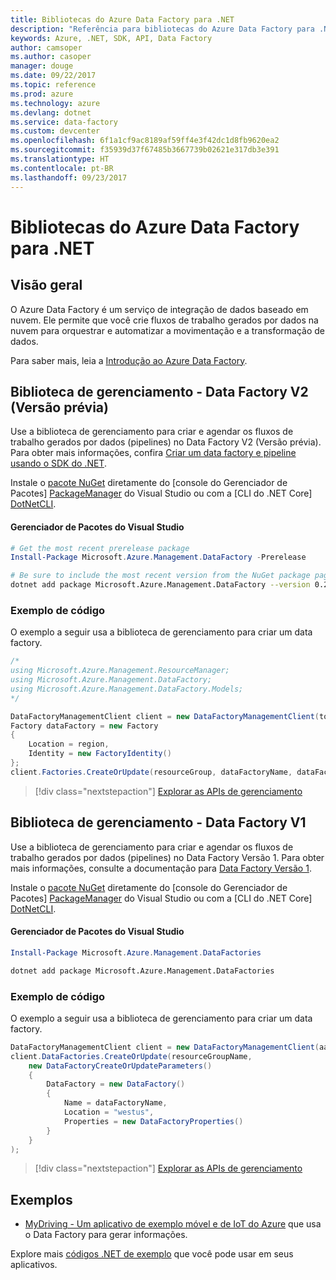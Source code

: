 ```yaml
---
title: Bibliotecas do Azure Data Factory para .NET
description: "Referência para bibliotecas do Azure Data Factory para .NET"
keywords: Azure, .NET, SDK, API, Data Factory
author: camsoper
ms.author: casoper
manager: douge
ms.date: 09/22/2017
ms.topic: reference
ms.prod: azure
ms.technology: azure
ms.devlang: dotnet
ms.service: data-factory
ms.custom: devcenter
ms.openlocfilehash: 6f1a1cf9ac8189af59ff4e3f42dc1d8fb9620ea2
ms.sourcegitcommit: f35939d37f67485b3667739b02621e317db3e391
ms.translationtype: HT
ms.contentlocale: pt-BR
ms.lasthandoff: 09/23/2017
---
```

# <a name="azure-data-factory-libraries-for-net"></a>Bibliotecas do Azure Data Factory para .NET

## <a name="overview"></a>Visão geral

O Azure Data Factory é um serviço de integração de dados baseado em nuvem. Ele permite que você crie fluxos de trabalho gerados por dados na nuvem para orquestrar e automatizar a movimentação e a transformação de dados.

Para saber mais, leia a [Introdução ao Azure Data Factory](/azure/data-factory/data-factory-introduction).

## <a name="management-library---data-factory-v2-preview"></a>Biblioteca de gerenciamento - Data Factory V2 (Versão prévia)

Use a biblioteca de gerenciamento para criar e agendar os fluxos de trabalho gerados por dados (pipelines) no Data Factory V2 (Versão prévia).  Para obter mais informações, confira [Criar um data factory e pipeline usando o SDK do .NET](/azure/data-factory/quickstart-create-data-factory-dot-net).

Instale o [pacote NuGet](https://www.nuget.org/packages/Microsoft.Azure.Management.DataFactory) diretamente do [console do Gerenciador de Pacotes] [ PackageManager] do Visual Studio ou com a [CLI do .NET Core] [DotNetCLI].

#### <a name="visual-studio-package-manager"></a>Gerenciador de Pacotes do Visual Studio

```powershell
# Get the most recent prerelease package
Install-Package Microsoft.Azure.Management.DataFactory -Prerelease
```

```bash
# Be sure to include the most recent version from the NuGet package page
dotnet add package Microsoft.Azure.Management.DataFactory --version 0.2.0-preview
```

### <a name="code-example"></a>Exemplo de código

O exemplo a seguir usa a biblioteca de gerenciamento para criar um data factory.

```csharp
/*
using Microsoft.Azure.Management.ResourceManager;
using Microsoft.Azure.Management.DataFactory;
using Microsoft.Azure.Management.DataFactory.Models;
*/

DataFactoryManagementClient client = new DataFactoryManagementClient(tokenCredentials) { SubscriptionId = subscriptionId };
Factory dataFactory = new Factory
{
    Location = region,
    Identity = new FactoryIdentity()
};
client.Factories.CreateOrUpdate(resourceGroup, dataFactoryName, dataFactory);
```

> [!div class="nextstepaction"]
> [Explorar as APIs de gerenciamento](/dotnet/api/microsoft.azure.management.datafactory)

## <a name="management-library---data-factory-v1"></a>Biblioteca de gerenciamento - Data Factory V1

Use a biblioteca de gerenciamento para criar e agendar os fluxos de trabalho gerados por dados (pipelines) no Data Factory Versão 1.  Para obter mais informações, consulte a documentação para [Data Factory Versão 1](/azure/data-factory/v1/data-factory-introduction).

Instale o [pacote NuGet](https://www.nuget.org/packages/Microsoft.Azure.Management.DataFactories) diretamente do [console do Gerenciador de Pacotes] [ PackageManager] do Visual Studio ou com a [CLI do .NET Core] [DotNetCLI].

#### <a name="visual-studio-package-manager"></a>Gerenciador de Pacotes do Visual Studio

```powershell
Install-Package Microsoft.Azure.Management.DataFactories
```

```bash
dotnet add package Microsoft.Azure.Management.DataFactories
```

### <a name="code-example"></a>Exemplo de código

O exemplo a seguir usa a biblioteca de gerenciamento para criar um data factory.

```csharp
DataFactoryManagementClient client = new DataFactoryManagementClient(aadTokenCredentials, resourceManagerUri);
client.DataFactories.CreateOrUpdate(resourceGroupName,
    new DataFactoryCreateOrUpdateParameters()
    {
        DataFactory = new DataFactory()
        {
            Name = dataFactoryName,
            Location = "westus",
            Properties = new DataFactoryProperties()
        }
    }
);
```

> [!div class="nextstepaction"]
> [Explorar as APIs de gerenciamento](/dotnet/api/overview/azure/datafactories/management)

## <a name="samples"></a>Exemplos

* [MyDriving - Um aplicativo de exemplo móvel e de IoT do Azure](https://azure.microsoft.com/resources/samples/mydriving/) que usa o Data Factory para gerar informações.

Explore mais [códigos .NET de exemplo](https://azure.microsoft.com/resources/samples/?platform=dotnet) que você pode usar em seus aplicativos.

[PackageManager]: https://docs.microsoft.com/nuget/tools/package-manager-console
[DotNetCLI]: https://docs.microsoft.com/dotnet/core/tools/dotnet-add-package
